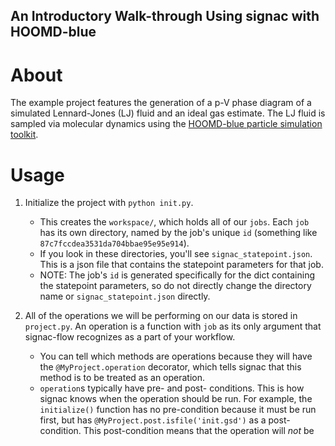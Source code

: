 ## An Introductory Walk-through Using signac with HOOMD-blue

# About

The example project features the generation of a p-V phase diagram of a simulated Lennard-Jones (LJ) fluid and an ideal gas estimate.
The LJ fluid is sampled via molecular dynamics using the [HOOMD-blue particle simulation toolkit](https://glotzerlab.engin.umich.edu/hoomd-blue/).

# Usage

1. Initialize the project with `python init.py`.
    - This creates the `workspace/`, which holds all of our `jobs`. Each `job` has its own directory, named by the job's unique `id` (something like `87c7fccdea3531da704bbae95e95e914`).
    - If you look in these directories, you'll see `signac_statepoint.json`. This is a json file that contains the statepoint parameters for that job.
    - NOTE: The job's `id` is generated specifically for the dict containing the statepoint parameters, so do not directly change the directory name or `signac_statepoint.json` directly.

2. All of the operations we will be performing on our data is stored in `project.py`. An operation is a function with `job` as its only argument that signac-flow recognizes as a part of your workflow.
    - You can tell which methods are operations because they will have the `@MyProject.operation` decorator, which tells signac that this method is to be treated as an operation.
    - `operation`s typically have pre- and post- conditions. This is how signac knows when the operation should be run. For example, the `initialize()` function has no pre-condition because it must be run first, but has `@MyProject.post.isfile('init.gsd')` as a post-condition. This post-condition means that the operation will *not* be run if `init.gsd` exists.

3. Now run let's run the operations:
    - Run `python project.py status -d` (`-d` specifies a "detailed view"). You will see a list of jobs and that `estimate` and `initialize` are eligible operations, as determined by those operations' pre- and post- conditions.
    - Now run `python project.py run -o initialize`. This will run just the `initialize()` operations for *all* eligible jobs (which in this case is all of the jobs).
    - Run `python project.py status -d` again, and you'll see that now all the jobs are eligible for `estimate` and `sample`. You can also run `python project.py status -d -p p`. The ``-p`` argument specifies which parameters should be shown in the status view, and we pass in `p` to see which statepoint corresponds to which pressure.
    - Run `python project.py run`, which will now run all eligible operations, and you'll see HOOMD be called. When you call `python project.py status -d` now, you'll see that no operations are eligible, and that the labels `estimated`, `sampled`, and `started` are now visible. These labels are defined in `project.py` with the `@MyProject.label` decorator.

4. For more information on how you can analyze this data, take a look at the `visualize_data.ipynb` jupyter notebook in this directory. Simply execute ``jupyter notebook`` within the project's root directory and open the `src/analysis.ipynb` notebook.

NOTE: If you want to run this tutorial from scratch, just run `rm -rf workspace/` to delete the workspace.


# Modules

The following list is a brief overview of the modules and scripts to be found within the project template.

Modules, that are usually modified by the user:

 * ``init.py`` - **Init**ialize the project and parameter space.
 * ``project.py`` - Configuration, execution, and submission of the **project** work flow. Definition and execution of python-based data space **operations**.

Other modules:

  * ``environment.py`` - Custom **environment** definitions
